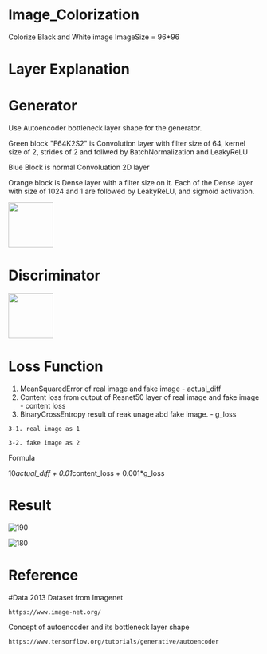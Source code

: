 # Image_Colorization
Colorize Black and White image
ImageSize = 96*96


# Layer Explanation

  # Generator
  
  Use Autoencoder bottleneck layer shape for the generator. 
  
  Green block "F64K2S2" is Convolution layer with filter size of 64, kernel size of 2, strides of 2 and follwed by BatchNormalization and LeakyReLU
  
 Blue Block is normal Convoluation 2D layer  
 
 Orange block is Dense layer with a filter size on it. Each of the Dense layer with size of 1024 and 1 are followed by LeakyReLU, and sigmoid activation.
  
  <img src="https://user-images.githubusercontent.com/111392592/188255177-025f8ab1-65c4-4d23-9701-10c3fea43277.png" width = "90">

 
  # Discriminator
  
  <img src="https://user-images.githubusercontent.com/111392592/188255264-d87851b1-2a25-4940-bbc6-5c466a5b0bd8.png" width = "90">
  
  
 # Loss Function
 
  1. MeanSquaredError of real image and fake image - actual_diff
  2. Content loss from output of Resnet50 layer of real image and fake image - content loss
  3. BinaryCrossEntropy result of reak unage abd fake image. - g_loss
  
    3-1. real image as 1
    
    3-2. fake image as 2
    
  Formula
  
  10*actual_diff + 0.01*content_loss + 0.001*g_loss
    

# Result

![190](https://user-images.githubusercontent.com/111392592/188255449-183a4c7d-5b7e-4eca-9acd-7ff0ab756453.png)

![180](https://user-images.githubusercontent.com/111392592/188255581-87bd70aa-3853-4b6c-a711-6cc987256742.png)


# Reference

  #Data
  2013 Dataset from Imagenet
  
    https://www.image-net.org/
    
    
  Concept of autoencoder and its bottleneck layer shape
  
    https://www.tensorflow.org/tutorials/generative/autoencoder
  

